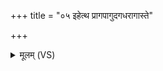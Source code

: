+++
title = "०५ इहेत्थ प्रागपागुदगधरागास्ते"

+++
<details><summary>मूलम् (VS)</summary>

इ॒हेत्थ प्रागपा॒गुद॑ग॒धरा॒गास्ते॑ लाहणि॒ लीशा॑थी ॥
</details>